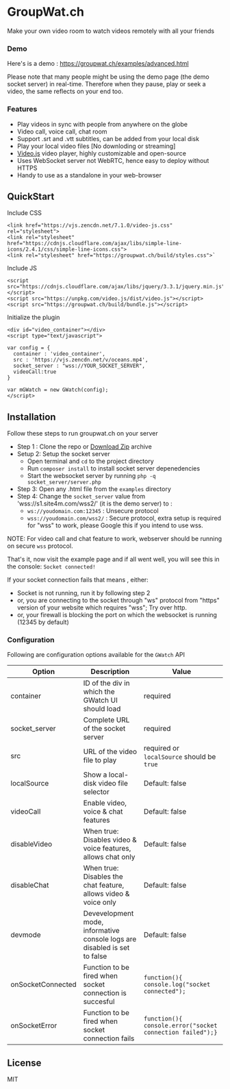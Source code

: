 # GroupWat.ch
Make your own video room to watch videos remotely with all your friends
### Demo
Here's is a demo : <https://groupwat.ch/examples/advanced.html>

Please note that many people might be using the demo page (the demo socket server) in real-time. Therefore when they pause, play or seek a video, the same reflects on your end too.

### Features

- Play videos  in sync with people from anywhere on the globe
- Video call, voice call, chat room
- Support .srt and .vtt subtitles, can be added from your local disk
- Play your local video files [No downloding or streaming]
- [Video.js](https://github.com/videojs/video.js) video player, highly customizable and open-source 
- Uses WebSocket server  not WebRTC, hence easy to deploy without HTTPS
- Handy to use as a standalone in your web-browser

## QuickStart
Include CSS

    <link href="https://vjs.zencdn.net/7.1.0/video-js.css" rel="stylesheet">
    <link rel="stylesheet" href="https://cdnjs.cloudflare.com/ajax/libs/simple-line-icons/2.4.1/css/simple-line-icons.css">
    <link rel="stylesheet" href="https://groupwat.ch/build/styles.css">`


Include JS

    <script src="https://cdnjs.cloudflare.com/ajax/libs/jquery/3.3.1/jquery.min.js"></script>
    <script src="https://unpkg.com/video.js/dist/video.js"></script>
    <script src="https://groupwat.ch/build/bundle.js"></script>


Initialize the plugin

    <div id="video_container"></div>  
    <script type="text/javascript">

    var config = {
      container : 'video_container',
      src : 'https://vjs.zencdn.net/v/oceans.mp4',
      socket_server : "wss://YOUR_SOCKET_SERVER",
      videoCall:true
    }

    var mGWatch = new GWatch(config);
    </script>

## Installation
Follow these steps to run groupwat.ch on your server

- Step 1 : Clone the repo or [Download Zip](https://github.com/hack4mer/groupwat.ch/archive/master.zip) archive
- Setup 2: Setup the socket server
    - Open terminal and `cd` to the project directory  
    - Run `composer install` to install socket server depenedencies
    -  Start the websocket server by running `php -q socket_server/server.php`
- Step 3: Open any .html file from the `examples` directory
- Step 4: Change the `socket_server` value from 'wss://s1.site4m.com/wss2/' (it is the demo server) to :
    - `ws://youdomain.com:12345` : Unsecure protocol
    - `wss://youdomain.com/wss2/` : Secure protocol,  extra setup is required for "wss" to work, please Google this if you intend to use wss.

NOTE:  For video call and chat feature to work, webserver should be running on secure `wss` protocol. 

That's it, now visit the example page and if all went well, you will  see this in the console: 
`Socket connected!` 

If your socket connection fails that means , either:
- Socket is not running, run it by following step 2
- or, you are connecting to the socket through "ws" protocol from "https" version of your website which requires "wss";  Try over http.
- or,  your firewall is blocking the port on which the websocket is running (12345 by default)

 
### Configuration
Following are configuration options available for the `GWatch` API

| Option        				| Description       															| Value  |
| ----------------------------- | ----------------------------------------------------------------------------- | -------------- |
| container 	     			| ID of the div in which the GWatch UI should load								|	 required |
| socket_server      			| Complete URL of the socket server 											|	 required |
| src  			    			| URL of the video file to play 												|	 required or `localSource` should be `true`  |
| localSource  			    	| Show a local-disk video file selector											|	 Default: false |
| videoCall                     | Enable video, voice  & chat features                                          |    Default: false |
| disableVideo                  | When true: Disables video & voice features, allows chat only                  |    Default: false |
| disableChat  			        | When true: Disables the chat feature, allows video & voice only			    |	 Default: false |
| devmode      					| Devevelopment mode, informative console logs are disabled is set to false   	|    Default: false |
| onSocketConnected 			| Function to be fired when socket connection is succesful      				|    `function(){ console.log("socket connected");` |
| onSocketError 				| Function to be fired when socket connection fails      						|    `function(){ console.error("socket connection failed");}` |





License
----

MIT